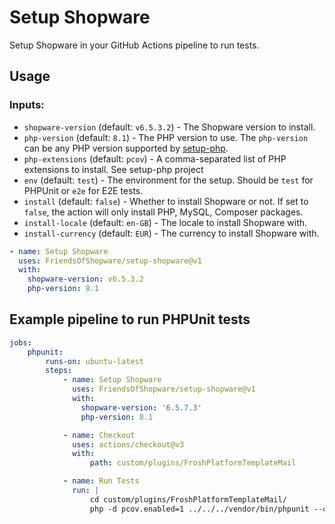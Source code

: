 # Setup Shopware

Setup Shopware in your GitHub Actions pipeline to run tests.

## Usage

### Inputs:

- `shopware-version` (default: `v6.5.3.2`) - The Shopware version to install.
- `php-version` (default: `8.1`) - The PHP version to use. The `php-version` can be any PHP version supported by [setup-php](https://github.com/shivammathur/setup-php).
- `php-extensions` (default: `pcov`) - A comma-separated list of PHP extensions to install. See setup-php project
- `env` (default: `test`) - The environment for the setup. Should be `test` for PHPUnit or `e2e` for E2E tests.
- `install` (default: `false`) - Whether to install Shopware or not. If set to `false`, the action will only install PHP, MySQL, Composer packages.
- `install-locale` (default: `en-GB`) - The locale to install Shopware with.
- `install-currency` (default: `EUR`) - The currency to install Shopware with.

```yaml
- name: Setup Shopware
  uses: FriendsOfShopware/setup-shopware@v1
  with:
    shopware-version: v6.5.3.2
    php-version: 8.1
```

## Example pipeline to run PHPUnit tests

```yaml
jobs:
    phpunit:
        runs-on: ubuntu-latest
        steps:
            - name: Setup Shopware
              uses: FriendsOfShopware/setup-shopware@v1
              with:
                shopware-version: '6.5.7.3'
                php-version: 8.1

            - name: Checkout
              uses: actions/checkout@v3
              with:
                  path: custom/plugins/FroshPlatformTemplateMail

            - name: Run Tests
              run: |
                  cd custom/plugins/FroshPlatformTemplateMail/
                  php -d pcov.enabled=1 ../../../vendor/bin/phpunit --coverage-clover clover.xml

```

